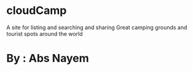 # cloudCamp

A site for listing and searching and sharing Great camping grounds and tourist spots around the world


# By : Abs Nayem
